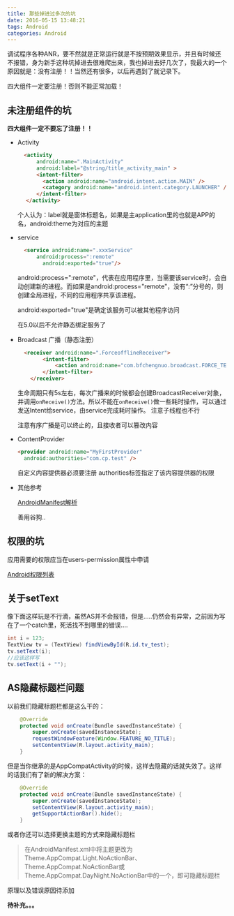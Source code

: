 ```yaml
---
title: 那些掉进过多次的坑
date: 2016-05-15 13:48:21
tags: Android
categories: Android
---
```

调试程序各种ANR，要不然就是正常运行就是不按预期效果显示，并且有时候还不报错，身为新手这种坑掉进去很难爬出来，我也掉进去好几次了，我最大的一个原因就是：没有注册！！当然还有很多，以后再遇到了就记录下。

四大组件一定要注册！否则不能正常加载！
<!-- more -->

## 未注册组件的坑

**四大组件一定不要忘了注册！！**

- Activity
  ``` html
  	<activity
        android:name=".MainActivity"
        android:label="@string/title_activity_main" > 
        <intent-filter>
          <action android:name="android.intent.action.MAIN" />
          <category android:name="android.intent.category.LAUNCHER" />
        </intent-filter>
   　</activity>
  ```
  个人认为：label就是窗体标题名，如果是主application里的也就是APP的名，android:theme为对应的主题
- service

  ``` html
  	<service android:name=".xxxService"
  		android:process=":remote"
          android:exported="true"/>
  ```
  android:process=":remote"，代表在应用程序里，当需要该service时，会自动创建新的进程。而如果是android:process="remote"，没有“:”分号的，则创建全局进程，不同的应用程序共享该进程。

  android:exported="true"是确定该服务可以被其他程序访问

  在5.0以后不允许静态绑定服务了

- Broadcast 广播（静态注册）
  ``` html
  	<receiver android:name=".ForceofflineReceiver">
          <intent-filter>
              <action android:name="com.bfchengnuo.broadcast.FORCE_TEST"/>
          </intent-filter>
      </receiver>
  ```
  生命周期只有5s左右，每次广播来的时候都会创建BroadcastReceiver对象，并调用`onReceive()`方法。所以不能在`onReceive()`做一些耗时操作，可以通过发送Intent给service，由service完成耗时操作。
  注意子线程也不行

  注意有序广播是可以终止的，且接收者可以篡改内容

- ContentProvider
  ``` html
  <provider android:name="MyFirstProvider"
  	android:authorities="com.cp.test" />  
  ```
  自定义内容提供器必须要注册
  authorities标签指定了该内容提供器的权限
- 其他参考

  [AndroidManifest解析](http://blog.csdn.net/ithomer/article/details/8138409)

  善用谷狗..

## 权限的坑

应用需要的权限应当在users-permission属性中申请

[Android权限列表](http://gengbiao.me/android/android%E6%9D%83%E9%99%90%E5%A4%A7%E5%85%A8/)

## 关于setText

像下面这样玩是不行滴，虽然AS并不会报错，但是.....仍然会有异常，之前因为写在了一个catch里，死活找不到哪里的错误....

```java
int i = 123;
TextView tv = (TextView) findViewById(R.id.tv_test);
tv.setText(i);
//应该这样写
tv.setText(i + "");
```

## AS隐藏标题栏问题

以前我们隐藏标题栏都是这么干的：

```java
	@Override
    protected void onCreate(Bundle savedInstanceState) {
        super.onCreate(savedInstanceState);
        requestWindowFeature(Window.FEATURE_NO_TITLE);
        setContentView(R.layout.activity_main);
    }
```

但是当你继承的是AppCompatActivity的时候，这样去隐藏的话就失效了。这样的话我们有了新的解决方案：

```java
	@Override
    protected void onCreate(Bundle savedInstanceState) {
        super.onCreate(savedInstanceState);
        setContentView(R.layout.activity_main);
        getSupportActionBar().hide();
    }
```

或者你还可以选择更换主题的方式来隐藏标题栏

> 在AndroidManifest.xml中将主题更改为Theme.AppCompat.Light.NoActionBar、Theme.AppCompat.NoActionBar或Theme.AppCompat.DayNight.NoActionBar中的一个，即可隐藏标题栏

原理以及错误原因待添加



**待补充。。。**